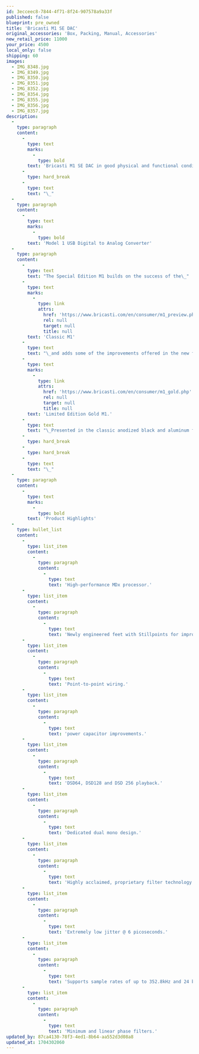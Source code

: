 ```yaml
---
id: 3ecceec8-7844-4f71-8f24-907578a9a33f
published: false
blueprint: pre_owned
title: 'Bricasti M1 SE DAC'
original_accessories: 'Box, Packing, Manual, Accessories'
new_retail_price: 11000
your_price: 4500
local_only: false
shipping: 60
images:
  - IMG_8348.jpg
  - IMG_8349.jpg
  - IMG_8350.jpg
  - IMG_8351.jpg
  - IMG_8352.jpg
  - IMG_8354.jpg
  - IMG_8355.jpg
  - IMG_8356.jpg
  - IMG_8357.jpg
description:
  -
    type: paragraph
    content:
      -
        type: text
        marks:
          -
            type: bold
        text: 'Bricasti M1 SE DAC in good physical and functional condition with original box, packing and remote. The unit has some scratches on the top panel and on the remote, which is the main reason for pricing below normal market value. Unit sold as new for $11,000.00'
      -
        type: hard_break
      -
        type: text
        text: "\_"
  -
    type: paragraph
    content:
      -
        type: text
        marks:
          -
            type: bold
        text: 'Model 1 USB Digital to Analog Converter'
  -
    type: paragraph
    content:
      -
        type: text
        text: "The Special Edition M1 builds on the success of the\_"
      -
        type: text
        marks:
          -
            type: link
            attrs:
              href: 'https://www.bricasti.com/en/consumer/m1_preview.php'
              rel: null
              target: null
              title: null
        text: 'Classic M1'
      -
        type: text
        text: "\_and adds some of the improvements offered in the new flagship\_"
      -
        type: text
        marks:
          -
            type: link
            attrs:
              href: 'https://www.bricasti.com/en/consumer/m1_gold.php'
              rel: null
              target: null
              title: null
        text: 'Limited Edition Gold M1.'
      -
        type: text
        text: "\_Presented in the classic anodized black and aluminum finish, the M1 Special Edition incorporates Stillpoints feet that are engineered and optimized exclusively for the design. The added stability improves isolation from vibration which translates to a more transparent sonic presentation. Point-to-point wiring, a labor intensive process, improves signal flow by eliminating various connectors which can degrade a signals performance. Finally, the next generation power improvements have been incorporated in this edition to further improve filtering of unwanted noise and power ripple."
      -
        type: hard_break
      -
        type: hard_break
      -
        type: text
        text: "\_"
  -
    type: paragraph
    content:
      -
        type: text
        marks:
          -
            type: bold
        text: 'Product Highlights'
  -
    type: bullet_list
    content:
      -
        type: list_item
        content:
          -
            type: paragraph
            content:
              -
                type: text
                text: 'High-performance MDx processor.'
      -
        type: list_item
        content:
          -
            type: paragraph
            content:
              -
                type: text
                text: 'Newly engineered feet with Stillpoints for improved isolation.'
      -
        type: list_item
        content:
          -
            type: paragraph
            content:
              -
                type: text
                text: 'Point-to-point wiring.'
      -
        type: list_item
        content:
          -
            type: paragraph
            content:
              -
                type: text
                text: 'power capacitor improvements.'
      -
        type: list_item
        content:
          -
            type: paragraph
            content:
              -
                type: text
                text: 'DSD64, DSD128 and DSD 256 playback.'
      -
        type: list_item
        content:
          -
            type: paragraph
            content:
              -
                type: text
                text: 'Dedicated dual mono design.'
      -
        type: list_item
        content:
          -
            type: paragraph
            content:
              -
                type: text
                text: 'Highly acclaimed, proprietary filter technology.'
      -
        type: list_item
        content:
          -
            type: paragraph
            content:
              -
                type: text
                text: 'Extremely low jitter @ 6 picoseconds.'
      -
        type: list_item
        content:
          -
            type: paragraph
            content:
              -
                type: text
                text: 'Supports sample rates of up to 352.8kHz and 24 bits.'
      -
        type: list_item
        content:
          -
            type: paragraph
            content:
              -
                type: text
                text: 'Minimum and linear phase filters.'
updated_by: 87ca4130-78f3-4ed1-8b64-aa552d3d08a8
updated_at: 1704302060
---
```

